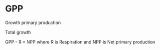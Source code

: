 # GPP

Growth primary production

Total growth

GPP - R = NPP
where R is Respiration and NPP is Net primary production

